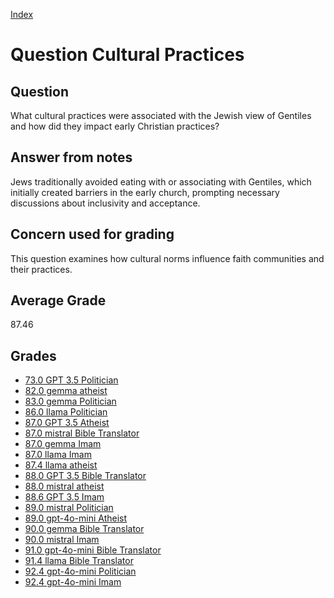 
[Index](../../index.md)
# Question Cultural Practices
## Question
What cultural practices were associated with the Jewish view of Gentiles and how did they impact early Christian practices?

## Answer from notes
Jews traditionally avoided eating with or associating with Gentiles, which initially created barriers in the early church, prompting necessary discussions about inclusivity and acceptance.

## Concern used for grading
This question examines how cultural norms influence faith communities and their practices.

## Average Grade
87.46

## Grades
 * [73.0 GPT 3.5 Politician](../answers/GPT_3.5_Politician/Cultural_Practices.md)
 * [82.0 gemma atheist](../answers/gemma_atheist/Cultural_Practices.md)
 * [83.0 gemma Politician](../answers/gemma_Politician/Cultural_Practices.md)
 * [86.0 llama Politician](../answers/llama_Politician/Cultural_Practices.md)
 * [87.0 GPT 3.5 Atheist](../answers/GPT_3.5_Atheist/Cultural_Practices.md)
 * [87.0 mistral Bible Translator](../answers/mistral_Bible_Translator/Cultural_Practices.md)
 * [87.0 gemma Imam](../answers/gemma_Imam/Cultural_Practices.md)
 * [87.0 llama Imam](../answers/llama_Imam/Cultural_Practices.md)
 * [87.4 llama atheist](../answers/llama_atheist/Cultural_Practices.md)
 * [88.0 GPT 3.5 Bible Translator](../answers/GPT_3.5_Bible_Translator/Cultural_Practices.md)
 * [88.0 mistral atheist](../answers/mistral_atheist/Cultural_Practices.md)
 * [88.6 GPT 3.5 Imam](../answers/GPT_3.5_Imam/Cultural_Practices.md)
 * [89.0 mistral Politician](../answers/mistral_Politician/Cultural_Practices.md)
 * [89.0 gpt-4o-mini Atheist](../answers/gpt-4o-mini_Atheist/Cultural_Practices.md)
 * [90.0 gemma Bible Translator](../answers/gemma_Bible_Translator/Cultural_Practices.md)
 * [90.0 mistral Imam](../answers/mistral_Imam/Cultural_Practices.md)
 * [91.0 gpt-4o-mini Bible Translator](../answers/gpt-4o-mini_Bible_Translator/Cultural_Practices.md)
 * [91.4 llama Bible Translator](../answers/llama_Bible_Translator/Cultural_Practices.md)
 * [92.4 gpt-4o-mini Politician](../answers/gpt-4o-mini_Politician/Cultural_Practices.md)
 * [92.4 gpt-4o-mini Imam](../answers/gpt-4o-mini_Imam/Cultural_Practices.md)
